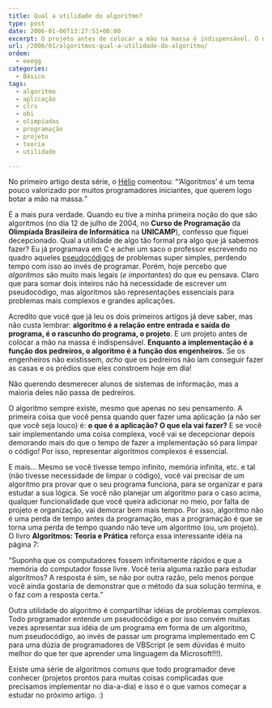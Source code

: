 ```yaml
---
title: Qual a utilidade do algoritmo?
type: post
date: 2006-01-06T13:27:51+00:00
excerpt: O projeto antes de colocar a mão na massa é indispensável. O que seria do pedreiro (a implementação) se não existisse o engenheiro (o algoritmo)? Representar algoritmos complexos é essencial para uma boa programação.
url: /2006/01/algoritmos-qual-a-utilidade-do-algoritmo/
ordem:
  - eeegg
categories:
  - Básico
tags:
  - algoritmo
  - aplicação
  - clrs
  - obi
  - olimpíadas
  - programação
  - projeto
  - teoria
  - utilidade

---
```

No primeiro artigo desta série, o [Hélio][1] comentou: <q>‘Algoritmos’ é um tema pouco valorizado por muitos programadores iniciantes, que querem logo botar a mão na massa.</q>

É a mais pura verdade. Quando eu tive a minha primeira noção do que são algoritmos (no dia 12 de julho de 2004, no **Curso de Programação** da **Olimpíada Brasileira de Informática** na **UNICAMP**), confesso que fiquei decepcionado. Qual a utilidade de algo tão formal pra algo que já sabemos fazer? Eu já programava em C e achei um saco o professor escrevendo no quadro aqueles [pseudocódigos][2] de problemas super simples, perdendo tempo com isso ao invés de programar. Porém, hoje percebo que _algoritmos_ são muito mais legais (_e importantes_) do que eu pensava. Claro que para somar dois inteiros não há necessidade de escrever um pseudocódigo, mas algoritmos são representações essenciais para problemas mais complexos e grandes aplicações.

Acredito que você que já leu os dois primeiros artigos já deve saber, mas não custa lembrar: **algoritmo é a relação entre entrada e saída do programa, é o rascunho do programa, o projeto**. E um projeto antes de colocar a mão na massa é indispensável. **Enquanto a implementação é a função dos pedreiros, o algoritmo é a função dos engenheiros.** Se os engenheiros não existissem, _acho_ que os pedreiros não iam conseguir fazer as casas e os prédios que eles constroem hoje em dia!

Não querendo desmerecer alunos de sistemas de informação, mas a maioria deles não passa de pedreiros.

O algoritmo sempre existe, mesmo que apenas no seu pensamento. A primeira coisa que você pensa quando quer fazer uma aplicação (a não ser que você seja louco) é: **o que é a aplicação? O que ela vai fazer?** E se você sair implementando uma coisa complexa, você vai se decepcionar depois demorando mais do que o tempo de fazer a implementação só para limpar o código! Por isso, representar algoritmos complexos é essencial.

E mais… Mesmo se você tivesse tempo infinito, memória infinita, etc. e tal (não tivesse necessidade de limpar o código), você vai precisar de um algoritmo pra provar que o seu programa funciona, para se organizar e para estudar a sua lógica. Se você não planejar um algoritmo para o caso acima, qualquer funcionalidade que você queira adicionar no meio, por falta de projeto e organização, vai demorar bem mais tempo. Por isso, algoritmo não é uma perda de tempo antes da programação, mas a programação é que se torna uma perda de tempo quando não teve um algoritmo (ou, um projeto). O livro **Algoritmos: Teoria e Prática** reforça essa interessante idéia na página 7:

<q>Suponha que os computadores fossem infinitamente rápidos e que a memória do computador fosse livre. Você teria alguma razão para estudar algoritmos? A resposta é sim, se não por outra razão, pelo menos porque você ainda gostaria de demonstrar que o método da sua solução termina, e o faz com a resposta certa.</q>

Outra utilidade do algoritmo é compartilhar idéias de problemas complexos. Todo programador entende um pseudocódigo e por isso convém muitas vezes apresentar sua idéia de um programa em forma de um algoritmo, num pseudocódigo, ao invés de passar um programa implementado em C para uma dúzia de programadores de VBScript (e sem dúvidas é muito melhor do que ter que aprender uma linguagem da Microsoft!!!).

Existe uma série de algoritmos comuns que todo programador deve conhecer (projetos prontos para muitas coisas complicadas que precisamos implementar no dia-a-dia) e isso é o que vamos começar a estudar no próximo artigo. :)

 [1]: http://www.hlegius.pro.br
 [2]: http://algoritmos.tiagomadeira.net/algoritmos-como-representar-um-algoritmo


